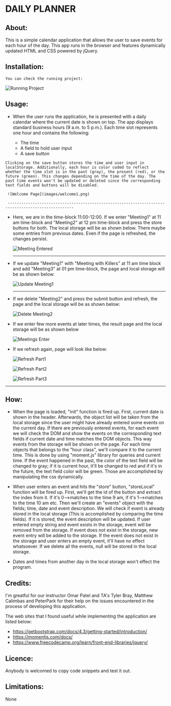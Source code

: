 # DAILY PLANNER

## About: ##

This is a simple calendar application that allows the user to save events for each hour of the day. This app runs in the browser and features dynamically updated HTML and CSS powered by jQuery.


## Installation: ##

    You can check the running project:
    
   ![Running Project](https://aysenunlu.github.io/Daily-Planner/)

## Usage: ##

   - When the user runs the application, he is presented with a daily calendar where the current date is shown on top.
     The app displays standard business hours (9 a.m. to 5 p.m.). Each time slot represents one hour and contains the following: 

     * The time
     * A field to hold user input
     * A save button

    Clicking on the save button stores the time and user input in localStorage. Additionally, each hour is color coded to reflect whether the time slot is in the past (gray), the present (red), or the future (green). This changes depending on the time of the day. The past time events won't be updated or deleted since the corresponding text fields and buttons will be disabled.

     ![Welcome Page](images/welcome1.png)
     
     ---------------------------------------------------------------------------------------------------

   - Here, we are in the time-block 11:00-12:00. If we enter "Meeting1" at 11 am time-block and "Meeting2" at 12 pm time-block and press the store buttons for both. The local storage will be as shown below. There maybe some entries from previous dates. Even if the page is refreshed, the changes persist.

     ![Meeting Entered](images/Meeting_Enter.png)

     --------------------------------------------------------------

   - If we update "Meeting1" with "Meeting with Killers" at 11 am time block and add "Meeting3" at 01 pm time-block, the page and local storage will be as shown below: 

     ![Update Meeting1](images/UpdateMeeting1.png)

     -----------------------------------------------------------------------------------------------------

   - If we delete "Meeting2" and press the submit button and refresh, the page and the local storage will be as shown below:

     ![Delete Meeting2](images/DeleteMeeting2.png)

- If we enter few more events at later times, the result page and the local storage will be as shown below
    
     ![Meetings Enter](images/EventsLaterDay.png)

- If we refresh again, page will look like below:

     ![Refresh Part1](images/RefreshPart1.png)

     ![Refresh Part2](images/RefreshPart2.png)

     ![Refresh Part3](images/RefreshPart3.png)

---------------------------------------------------------------------------------------------------------------------------

## How: ##

* When the page is loaded, "init" function is fired up. First, current date is shown in the header. Afterwards, the object list will be taken from the local storage since the user might have already entered some events on the current day. If there are previously entered events, for each event we will check the DOM and show the events on the corresponding text fields if current date and time matches the DOM objects. This way events from the storage will be shown on the page. For each time objects that belongs to the "hour class", we'll compare it to the current time. This is done by using "moment.js" library for queries and current time. If the event happened in the past, the color of the text field will be changed to gray; if it is current hour, it'll be changed to red and if it's in the future, the text field color will be green. Those are accomplished by manipulating the css dynamically.

* When user enters an event and hits the "store" button, "storeLocal" function will be fired up. First, we'll get the id of the button and extract the index from it. If  it's 0-->matches to the time 9 am, if it's  1-->matches to the time 10 am etc. Then we'll create an "events" object with the fields; time, date and event description. We will check if event is already stored in the local storage (This is accomplished by comparing the time fields). If it is stored, the event description will be updated. If user entered empty string and event exists in the storage, event will be removed from the storage. If event does not exist in the storage, new event entry will be added to the storage. If the event does not exist in the storage and user enters an empty event, it'll have no effect whatsoever. If we delete all the events, null will be stored in the local storage.

* Dates and times from another day in the local storage won't effect the program.

## Credits: ## 

I'm greatful for our instructor Omar Patel and TA's Tyler Bray, Matthew Calimbas and PeterPark for their help on the issues encountered in the process of developing this application.

The web sites that I found useful while implementing the application are listed below:

  * https://getbootstrap.com/docs/4.3/getting-started/introduction/
  * https://momentjs.com/docs/
  * https://www.freecodecamp.org/learn/front-end-libraries/jquery/
  
## Licence: ##

Anybody is welcomed to copy code snippets and test it out.

## Limitations: ##

 None